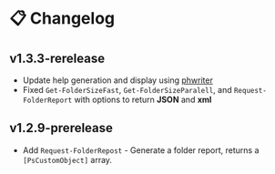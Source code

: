 # 📋 Changelog

## v1.3.3-rerelease
 - Update help generation and display using [phwriter](https://gitlab.com/phellams/phwriter)
 - Fixed `Get-FolderSizeFast`, `Get-FolderSizeParalell`, and `Request-FolderReport` with options to return **JSON** and **xml**

## v1.2.9-prerelease
 - Add `Request-FolderRepost` - Generate a folder report, returns a `[PsCustomObject]` array.